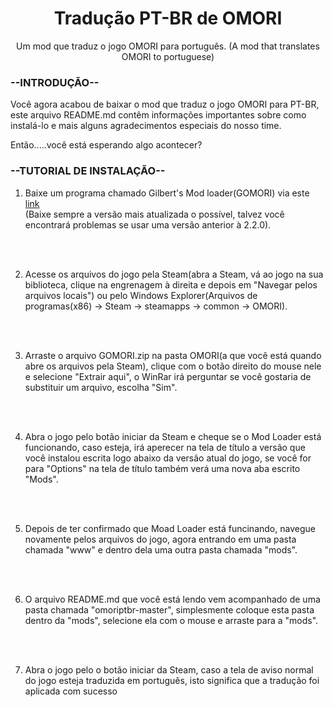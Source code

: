 <h1 align="center">Tradução PT-BR de OMORI</h1>
<p align="center">Um mod que traduz o jogo OMORI para português. (A mod that translates OMORI to portuguese)</p>


<h3>--INTRODUÇÃO--</h3>

Você agora acabou de baixar o mod que traduz o jogo OMORI para PT-BR, este arquivo README.md contêm informações
importantes sobre como instalá-lo e mais alguns agradecimentos especiais do nosso time.

Então.....você está esperando algo acontecer?


<h3>--TUTORIAL DE INSTALAÇÃO--</h3>

<ol>
  <li>Baixe um programa chamado Gilbert's Mod loader(GOMORI) via este <a href="https://github.com/GilbertGobbels/gomori/releases">link</a>
  <br>(Baixe sempre a versão mais atualizada o possível, talvez você encontrará problemas se usar uma versão anterior à 2.2.0).</br></li>
  
  <br></br>
 
  <li>Acesse os arquivos do jogo pela Steam(abra a Steam, vá ao jogo na sua biblioteca, clique na engrenagem à direita e depois em "Navegar pelos arquivos locais") ou 
  pelo Windows Explorer(Arquivos de programas(x86) -> Steam -> steamapps -> common -> OMORI).</li>
  
  <br></br>
  
  <li>Arraste o arquivo GOMORI.zip na pasta OMORI(a que você está quando abre os arquivos pela Steam), clique com o botão direito do mouse nele e selecione "Extrair aqui",
  o WinRar irá perguntar se você gostaria de substituir um arquivo, escolha "Sim".</li>
  
  <br></br>
  
  <li>Abra o jogo pelo botão iniciar da Steam e cheque se o Mod Loader está funcionando, caso esteja, irá aperecer na tela de título a versão que você instalou escrita logo
  abaixo da versão atual do jogo, se você for para "Options" na tela de título também verá uma nova aba escrito "Mods".</li>
  
  <br></br>
  
  <li>Depois de ter confirmado que Moad Loader está funcinando, navegue novamente pelos arquivos do jogo, agora entrando em uma pasta chamada "www" e dentro dela uma outra pasta chamada "mods".</li>
  
  <br></br>
  
  <li>O arquivo README.md que você está lendo vem acompanhado de uma pasta chamada "omoriptbr-master", simplesmente coloque esta pasta dentro da "mods", selecione ela com o 
  mouse e arraste para a "mods".</li>
  
  <br></br>
  
  <li>Abra o jogo pelo o botão iniciar da Steam, caso a tela de aviso normal do jogo esteja traduzida em português, isto significa que a tradução foi aplicada com sucesso</li>
  
<ol>
  
